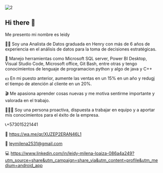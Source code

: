 
![2](https://github.com/leymilena2531/leymilena2531/assets/114260905/63aa7236-8c23-4c63-ad9c-93eaacdfabfe)


## Hi there 👋
Me presento mi  nombre es leidy 

👩🏻 Soy una Analista de Datos graduada en Henry con más de 6 años de experiencia en el análisis de datos para la toma de decisiones estratégicas. 

🚩 Manejo herramientas como Microsoft SQL server, Power BI Desktop, Visual Studio Code, Microsoft office, Git Bash, entre otras y tengo conocimientos de lenguaje de programacion python y algo de java y C++

💵 En mi puesto anterior, aumente las ventas en un 15% en un año y redugj el tiempo de atención al cliente en un 20%. 

🎬 Me apasiona aprender cosas nuevas y me motiva sentirme importante y valorada en el trabajo. 

🙆🏻‍♀️ Soy una persona proactiva, dispuesta a trabajar en equipo y a aportar mis conocimientos para el éxito de la empresa.

📞+573015221441

📱 https://wa.me/qr/XUZEP2ERAN46L1

📩 leymilena2531@gmail.com 

💻 https://www.linkedin.com/in/leidy-milena-loaiza-086a4a249?utm_source=share&utm_campaign=share_via&utm_content=profile&utm_medium=android_app
<!--
**leymilena2531/leymilena2531** is a ✨ _special_ ✨ repository because its `README.md` (this file) appears on your GitHub profile.

Here are some ideas to get you started:

- 🔭 I’m currently working on ...
- 🌱 I’m currently learning ...
- 👯 I’m looking to collaborate on ...
- 🤔 I’m looking for help with ...
- 💬 Ask me about ...
- 📫 How to reach me: ...
- 😄 Pronouns: ...
- ⚡ Fun fact: ...
-->
